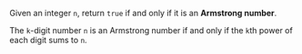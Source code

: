 Given an integer `n`, return `true` if and only if it is an **Armstrong number**.

The `k`-digit number `n` is an Armstrong number if and only if the `k`th power of each digit sums to `n`.